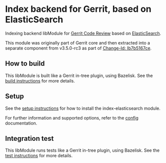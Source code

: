 # Index backend for Gerrit, based on ElasticSearch

Indexing backend libModule for [Gerrit Code Review](https://gerritcodereview.com)
based on [ElasticSearch](https://www.elastic.co/elasticsearch/).

This module was originally part of Gerrit core and then extracted into a separate
component from v3.5.0-rc3 as part of [Change-Id: Ib7b5167ce](https://gerrit-review.googlesource.com/c/gerrit/+/323676).

## How to build

This libModule is built like a Gerrit in-tree plugin, using Bazelisk. See the
[build instructions](src/main/resources/Documentation/build.md) for more details.

## Setup

See the [setup instructions](src/main/resources/Documentation/setup.md) for how to install the
index-elasticsearch module.

For further information and supported options, refer to the [config](src/main/resources/Documentation/config.md)
documentation.

## Integration test

This libModule runs tests like a Gerrit in-tree plugin, using Bazelisk. See the
[test instructions](src/main/resources/Documentation/build.md#Integration-test) for more details.
